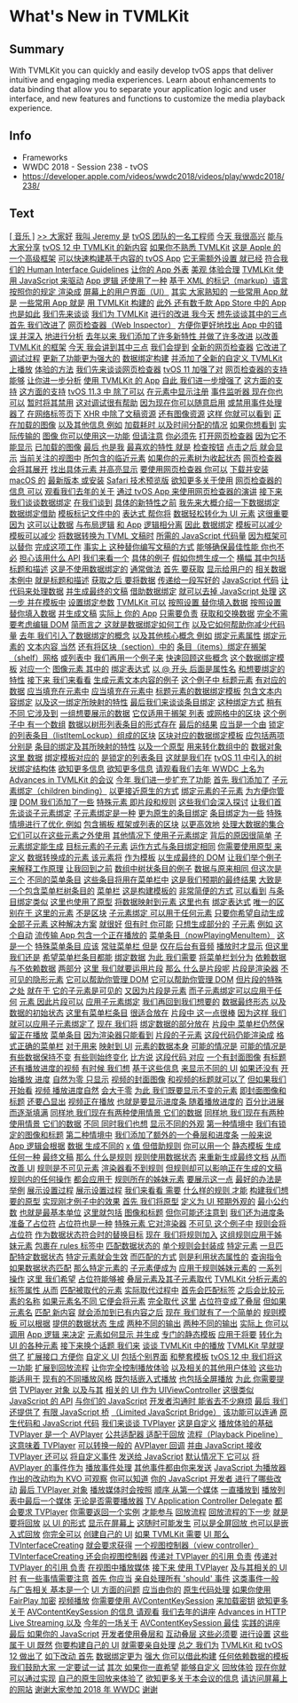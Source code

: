 # What's New in TVMLKit

## Summary
With TVMLKit you can quickly and easily develop tvOS apps that deliver intuitive and engaging media experiences. Learn about enhancements to data binding that allow you to separate your application logic and user interface, and new features and functions to customize the media playback experience.

## Info
* Frameworks
* WWDC 2018 - Session 238 - tvOS
* https://developer.apple.com/videos/wwdc2018/videos/play/wwdc2018/238/

## Text
 [[ 音乐 ]](https://developer.apple.com/videos/wwdc2018/videos/play/wwdc2018/238/?time=7) [&gt;&gt; 大家好](https://developer.apple.com/videos/wwdc2018/videos/play/wwdc2018/238/?time=19) [我叫 Jeremy 是](https://developer.apple.com/videos/wwdc2018/videos/play/wwdc2018/238/?time=20) [tvOS 团队的一名工程师](https://developer.apple.com/videos/wwdc2018/videos/play/wwdc2018/238/?time=21) [今天 我很高兴](https://developer.apple.com/videos/wwdc2018/videos/play/wwdc2018/238/?time=23) [能与大家分享](https://developer.apple.com/videos/wwdc2018/videos/play/wwdc2018/238/?time=25) [tvOS 12 中 TVMLKit 的新内容](https://developer.apple.com/videos/wwdc2018/videos/play/wwdc2018/238/?time=26) [如果你不熟悉 TVMLKit](https://developer.apple.com/videos/wwdc2018/videos/play/wwdc2018/238/?time=29) [这是 Apple 的一个高级框架](https://developer.apple.com/videos/wwdc2018/videos/play/wwdc2018/238/?time=32) [可以快速构建基于内容的 tvOS App](https://developer.apple.com/videos/wwdc2018/videos/play/wwdc2018/238/?time=34) [它无需额外设置 就已经](https://developer.apple.com/videos/wwdc2018/videos/play/wwdc2018/238/?time=38) [符合我们的 Human Interface Guidelines](https://developer.apple.com/videos/wwdc2018/videos/play/wwdc2018/238/?time=39) [让你的 App 外表](https://developer.apple.com/videos/wwdc2018/videos/play/wwdc2018/238/?time=41) [美观 体验合理](https://developer.apple.com/videos/wwdc2018/videos/play/wwdc2018/238/?time=42) [TVMLKit 使用 JavaScript 来驱动](https://developer.apple.com/videos/wwdc2018/videos/play/wwdc2018/238/?time=45) [App 逻辑 还使用了一种](https://developer.apple.com/videos/wwdc2018/videos/play/wwdc2018/238/?time=47) [基于 XML 的标记（markup）语言](https://developer.apple.com/videos/wwdc2018/videos/play/wwdc2018/238/?time=49) [按照你的规定 渲染成](https://developer.apple.com/videos/wwdc2018/videos/play/wwdc2018/238/?time=51) [屏幕上的用户界面（UI）](https://developer.apple.com/videos/wwdc2018/videos/play/wwdc2018/238/?time=53) [其实 大家熟知的](https://developer.apple.com/videos/wwdc2018/videos/play/wwdc2018/238/?time=57) [一些常用 App 就是](https://developer.apple.com/videos/wwdc2018/videos/play/wwdc2018/238/?time=59) [一些常用 App 就是](https://developer.apple.com/videos/wwdc2018/videos/play/wwdc2018/238/?time=59) [用 TVMLKit 构建的](https://developer.apple.com/videos/wwdc2018/videos/play/wwdc2018/238/?time=61) [此外 还有数千款 App Store 中的 App](https://developer.apple.com/videos/wwdc2018/videos/play/wwdc2018/238/?time=64) [也是如此](https://developer.apple.com/videos/wwdc2018/videos/play/wwdc2018/238/?time=66) [我们先来谈谈](https://developer.apple.com/videos/wwdc2018/videos/play/wwdc2018/238/?time=69) [我们为 TVMLKit](https://developer.apple.com/videos/wwdc2018/videos/play/wwdc2018/238/?time=70) [进行的改进 我今天](https://developer.apple.com/videos/wwdc2018/videos/play/wwdc2018/238/?time=72) [想先谈谈其中的三点](https://developer.apple.com/videos/wwdc2018/videos/play/wwdc2018/238/?time=74) [首先 我们改进了](https://developer.apple.com/videos/wwdc2018/videos/play/wwdc2018/238/?time=76) [网页检查器（Web Inspector）](https://developer.apple.com/videos/wwdc2018/videos/play/wwdc2018/238/?time=78) [方便你更好地找出 App 中的错误 并深入](https://developer.apple.com/videos/wwdc2018/videos/play/wwdc2018/238/?time=80) [地进行分析](https://developer.apple.com/videos/wwdc2018/videos/play/wwdc2018/238/?time=83) [去年以来 我们添加了许多新特性 并做了许多改进](https://developer.apple.com/videos/wwdc2018/videos/play/wwdc2018/238/?time=86) [以改善 TVMLKit 的框架](https://developer.apple.com/videos/wwdc2018/videos/play/wwdc2018/238/?time=88) [今天 我会讲到其中三点](https://developer.apple.com/videos/wwdc2018/videos/play/wwdc2018/238/?time=90) [我们会提到](https://developer.apple.com/videos/wwdc2018/videos/play/wwdc2018/238/?time=92) [全新的网页检查器](https://developer.apple.com/videos/wwdc2018/videos/play/wwdc2018/238/?time=94) [它改进了调试过程](https://developer.apple.com/videos/wwdc2018/videos/play/wwdc2018/238/?time=97) [更新了功能更为强大的](https://developer.apple.com/videos/wwdc2018/videos/play/wwdc2018/238/?time=99) [数据绑定构建](https://developer.apple.com/videos/wwdc2018/videos/play/wwdc2018/238/?time=101) [并添加了全新的自定义 TVMLKit 上播放](https://developer.apple.com/videos/wwdc2018/videos/play/wwdc2018/238/?time=103) [体验的方法](https://developer.apple.com/videos/wwdc2018/videos/play/wwdc2018/238/?time=105) [我们先来谈谈网页检查器](https://developer.apple.com/videos/wwdc2018/videos/play/wwdc2018/238/?time=107) [tvOS 11 加强了对](https://developer.apple.com/videos/wwdc2018/videos/play/wwdc2018/238/?time=110) [网页检查器的支持 能够](https://developer.apple.com/videos/wwdc2018/videos/play/wwdc2018/238/?time=113) [让你进一步分析](https://developer.apple.com/videos/wwdc2018/videos/play/wwdc2018/238/?time=114) [使用 TVMLKit 的 App](https://developer.apple.com/videos/wwdc2018/videos/play/wwdc2018/238/?time=116) [自此 我们进一步增强了](https://developer.apple.com/videos/wwdc2018/videos/play/wwdc2018/238/?time=117) [这方面的支持](https://developer.apple.com/videos/wwdc2018/videos/play/wwdc2018/238/?time=119) [这方面的支持](https://developer.apple.com/videos/wwdc2018/videos/play/wwdc2018/238/?time=119) [tvOS 11.3 中 除了可以](https://developer.apple.com/videos/wwdc2018/videos/play/wwdc2018/238/?time=122) [在元素中显示注册](https://developer.apple.com/videos/wwdc2018/videos/play/wwdc2018/238/?time=125) [事件监听器 现在你也可以](https://developer.apple.com/videos/wwdc2018/videos/play/wwdc2018/238/?time=126) [暂时将其禁用](https://developer.apple.com/videos/wwdc2018/videos/play/wwdc2018/238/?time=128) [这对调试很有帮助](https://developer.apple.com/videos/wwdc2018/videos/play/wwdc2018/238/?time=130) [因为现在你可以随意启用](https://developer.apple.com/videos/wwdc2018/videos/play/wwdc2018/238/?time=133) [或禁用事件处理器了](https://developer.apple.com/videos/wwdc2018/videos/play/wwdc2018/238/?time=134) [在网络标签页下](https://developer.apple.com/videos/wwdc2018/videos/play/wwdc2018/238/?time=140) [XHR 中除了文稿资源](https://developer.apple.com/videos/wwdc2018/videos/play/wwdc2018/238/?time=142) [还有图像资源](https://developer.apple.com/videos/wwdc2018/videos/play/wwdc2018/238/?time=143) [这样 你就可以看到](https://developer.apple.com/videos/wwdc2018/videos/play/wwdc2018/238/?time=145) [正在加载的图像](https://developer.apple.com/videos/wwdc2018/videos/play/wwdc2018/238/?time=147) [以及其他信息 例如](https://developer.apple.com/videos/wwdc2018/videos/play/wwdc2018/238/?time=149) [加载耗时 以及时间分配的情况](https://developer.apple.com/videos/wwdc2018/videos/play/wwdc2018/238/?time=150) [如果你想看到](https://developer.apple.com/videos/wwdc2018/videos/play/wwdc2018/238/?time=152) [实际传输的](https://developer.apple.com/videos/wwdc2018/videos/play/wwdc2018/238/?time=155) [图像 你可以使用这一功能](https://developer.apple.com/videos/wwdc2018/videos/play/wwdc2018/238/?time=157) [但请注意](https://developer.apple.com/videos/wwdc2018/videos/play/wwdc2018/238/?time=160) [你必须先](https://developer.apple.com/videos/wwdc2018/videos/play/wwdc2018/238/?time=162) [打开网页检查器](https://developer.apple.com/videos/wwdc2018/videos/play/wwdc2018/238/?time=163) [因为它不能显示](https://developer.apple.com/videos/wwdc2018/videos/play/wwdc2018/238/?time=165) [已加载的图像](https://developer.apple.com/videos/wwdc2018/videos/play/wwdc2018/238/?time=167) [最后 也是我](https://developer.apple.com/videos/wwdc2018/videos/play/wwdc2018/238/?time=169) [最喜欢的特性 就是](https://developer.apple.com/videos/wwdc2018/videos/play/wwdc2018/238/?time=171) [检查按钮](https://developer.apple.com/videos/wwdc2018/videos/play/wwdc2018/238/?time=173) [点击之后 就会显示](https://developer.apple.com/videos/wwdc2018/videos/play/wwdc2018/238/?time=174) [当前关注的视图中](https://developer.apple.com/videos/wwdc2018/videos/play/wwdc2018/238/?time=175) [所包含的临近元素](https://developer.apple.com/videos/wwdc2018/videos/play/wwdc2018/238/?time=176) [如果你的元素树为收起状态](https://developer.apple.com/videos/wwdc2018/videos/play/wwdc2018/238/?time=180) [网页检查器会将其展开](https://developer.apple.com/videos/wwdc2018/videos/play/wwdc2018/238/?time=183) [找出具体元素 并高亮显示](https://developer.apple.com/videos/wwdc2018/videos/play/wwdc2018/238/?time=185) [要使用网页检查器 你可以](https://developer.apple.com/videos/wwdc2018/videos/play/wwdc2018/238/?time=189) [下载并安装 macOS 的](https://developer.apple.com/videos/wwdc2018/videos/play/wwdc2018/238/?time=191) [最新版本 或安装](https://developer.apple.com/videos/wwdc2018/videos/play/wwdc2018/238/?time=193) [Safari 技术预览版](https://developer.apple.com/videos/wwdc2018/videos/play/wwdc2018/238/?time=195) [欲知更多关于使用](https://developer.apple.com/videos/wwdc2018/videos/play/wwdc2018/238/?time=197) [网页检查器的信息 可以](https://developer.apple.com/videos/wwdc2018/videos/play/wwdc2018/238/?time=199) [观看我们去年的关于](https://developer.apple.com/videos/wwdc2018/videos/play/wwdc2018/238/?time=201) [通过 tvOS App 来使用网页检查器的演讲](https://developer.apple.com/videos/wwdc2018/videos/play/wwdc2018/238/?time=203) [接下来 我们谈谈数据绑定](https://developer.apple.com/videos/wwdc2018/videos/play/wwdc2018/238/?time=208) [在我们谈到](https://developer.apple.com/videos/wwdc2018/videos/play/wwdc2018/238/?time=213) [具体的新特性之前](https://developer.apple.com/videos/wwdc2018/videos/play/wwdc2018/238/?time=215) [我先来大概介绍一下数据绑定](https://developer.apple.com/videos/wwdc2018/videos/play/wwdc2018/238/?time=216) [数据绑定借助](https://developer.apple.com/videos/wwdc2018/videos/play/wwdc2018/238/?time=219) [模板标记文件中的](https://developer.apple.com/videos/wwdc2018/videos/play/wwdc2018/238/?time=220) [表达式 帮你将](https://developer.apple.com/videos/wwdc2018/videos/play/wwdc2018/238/?time=222) [数据轻松转化为 UI 元素](https://developer.apple.com/videos/wwdc2018/videos/play/wwdc2018/238/?time=224) [这很重要 因为](https://developer.apple.com/videos/wwdc2018/videos/play/wwdc2018/238/?time=227) [这可以让数据](https://developer.apple.com/videos/wwdc2018/videos/play/wwdc2018/238/?time=228) [与布局逻辑](https://developer.apple.com/videos/wwdc2018/videos/play/wwdc2018/238/?time=230) [和 App](https://developer.apple.com/videos/wwdc2018/videos/play/wwdc2018/238/?time=232) [逻辑相分离](https://developer.apple.com/videos/wwdc2018/videos/play/wwdc2018/238/?time=233) [因此 数据绑定](https://developer.apple.com/videos/wwdc2018/videos/play/wwdc2018/238/?time=237) [模板可以减少](https://developer.apple.com/videos/wwdc2018/videos/play/wwdc2018/238/?time=238) [模板可以减少](https://developer.apple.com/videos/wwdc2018/videos/play/wwdc2018/238/?time=238) [将数据转换为 TVML 文稿时](https://developer.apple.com/videos/wwdc2018/videos/play/wwdc2018/238/?time=240) [所需的 JavaScript 代码量](https://developer.apple.com/videos/wwdc2018/videos/play/wwdc2018/238/?time=242) [因为框架可以替你](https://developer.apple.com/videos/wwdc2018/videos/play/wwdc2018/238/?time=244) [完成这项工作](https://developer.apple.com/videos/wwdc2018/videos/play/wwdc2018/238/?time=246) [事实上 这种替你编写文稿的方式](https://developer.apple.com/videos/wwdc2018/videos/play/wwdc2018/238/?time=247) [能够确保最佳性能 你也不必](https://developer.apple.com/videos/wwdc2018/videos/play/wwdc2018/238/?time=250) [担心该用什么 API](https://developer.apple.com/videos/wwdc2018/videos/play/wwdc2018/238/?time=253) [我们来看一个](https://developer.apple.com/videos/wwdc2018/videos/play/wwdc2018/238/?time=256) [具体的例子](https://developer.apple.com/videos/wwdc2018/videos/play/wwdc2018/238/?time=257) [假如你想生成一个](https://developer.apple.com/videos/wwdc2018/videos/play/wwdc2018/238/?time=259) [横幅 其中包括标题和描述](https://developer.apple.com/videos/wwdc2018/videos/play/wwdc2018/238/?time=261) [这是不使用数据绑定的](https://developer.apple.com/videos/wwdc2018/videos/play/wwdc2018/238/?time=264) [通常做法](https://developer.apple.com/videos/wwdc2018/videos/play/wwdc2018/238/?time=266) [首先 要获取](https://developer.apple.com/videos/wwdc2018/videos/play/wwdc2018/238/?time=270) [显示给用户的](https://developer.apple.com/videos/wwdc2018/videos/play/wwdc2018/238/?time=272) [相关数据 本例中](https://developer.apple.com/videos/wwdc2018/videos/play/wwdc2018/238/?time=273) [就是标题和描述](https://developer.apple.com/videos/wwdc2018/videos/play/wwdc2018/238/?time=275) [获取之后 要将数据](https://developer.apple.com/videos/wwdc2018/videos/play/wwdc2018/238/?time=278) [传递给一段写好的](https://developer.apple.com/videos/wwdc2018/videos/play/wwdc2018/238/?time=280) [JavaScript 代码](https://developer.apple.com/videos/wwdc2018/videos/play/wwdc2018/238/?time=282) [让代码来处理数据](https://developer.apple.com/videos/wwdc2018/videos/play/wwdc2018/238/?time=283) [并生成最终的文稿](https://developer.apple.com/videos/wwdc2018/videos/play/wwdc2018/238/?time=285) [借助数据绑定](https://developer.apple.com/videos/wwdc2018/videos/play/wwdc2018/238/?time=289) [就可以去掉 JavaScript 处理](https://developer.apple.com/videos/wwdc2018/videos/play/wwdc2018/238/?time=292) [这一步 并在模板中](https://developer.apple.com/videos/wwdc2018/videos/play/wwdc2018/238/?time=293) [设置绑定参数](https://developer.apple.com/videos/wwdc2018/videos/play/wwdc2018/238/?time=295) [TVMLKit 可以](https://developer.apple.com/videos/wwdc2018/videos/play/wwdc2018/238/?time=297) [按照设置 替你填入数据](https://developer.apple.com/videos/wwdc2018/videos/play/wwdc2018/238/?time=298) [按照设置 替你填入数据](https://developer.apple.com/videos/wwdc2018/videos/play/wwdc2018/238/?time=298) [并生成文稿](https://developer.apple.com/videos/wwdc2018/videos/play/wwdc2018/238/?time=300) [实际上 你的 App](https://developer.apple.com/videos/wwdc2018/videos/play/wwdc2018/238/?time=302) [只需要负责](https://developer.apple.com/videos/wwdc2018/videos/play/wwdc2018/238/?time=304) [获取和交换数据](https://developer.apple.com/videos/wwdc2018/videos/play/wwdc2018/238/?time=305) [完全不需要考虑编辑 DOM](https://developer.apple.com/videos/wwdc2018/videos/play/wwdc2018/238/?time=308) [简而言之 这就是数据绑定如何工作](https://developer.apple.com/videos/wwdc2018/videos/play/wwdc2018/238/?time=311) [以及它如何帮助你减少代码量](https://developer.apple.com/videos/wwdc2018/videos/play/wwdc2018/238/?time=313) [去年 我们引入了数据绑定的概念](https://developer.apple.com/videos/wwdc2018/videos/play/wwdc2018/238/?time=317) [以及其他核心概念 例如](https://developer.apple.com/videos/wwdc2018/videos/play/wwdc2018/238/?time=320) [绑定元素属性](https://developer.apple.com/videos/wwdc2018/videos/play/wwdc2018/238/?time=322) [绑定元素的](https://developer.apple.com/videos/wwdc2018/videos/play/wwdc2018/238/?time=323) [文本内容 当然](https://developer.apple.com/videos/wwdc2018/videos/play/wwdc2018/238/?time=325) [还有将区块（section）中的](https://developer.apple.com/videos/wwdc2018/videos/play/wwdc2018/238/?time=328) [条目（items）绑定在搁架（shelf）网格](https://developer.apple.com/videos/wwdc2018/videos/play/wwdc2018/238/?time=329) [或列表中](https://developer.apple.com/videos/wwdc2018/videos/play/wwdc2018/238/?time=331) [我们再用一个例子来](https://developer.apple.com/videos/wwdc2018/videos/play/wwdc2018/238/?time=333) [快速回顾这些概念](https://developer.apple.com/videos/wwdc2018/videos/play/wwdc2018/238/?time=335) [这个数据绑定模板](https://developer.apple.com/videos/wwdc2018/videos/play/wwdc2018/238/?time=339) [对应一个](https://developer.apple.com/videos/wwdc2018/videos/play/wwdc2018/238/?time=340) [图像元素 其中的](https://developer.apple.com/videos/wwdc2018/videos/play/wwdc2018/238/?time=342) [绑定表达式](https://developer.apple.com/videos/wwdc2018/videos/play/wwdc2018/238/?time=343) [以 @ 开头 后面是属性名](https://developer.apple.com/videos/wwdc2018/videos/play/wwdc2018/238/?time=345) [和想要绑定的特性](https://developer.apple.com/videos/wwdc2018/videos/play/wwdc2018/238/?time=347) [接下来 我们来看看](https://developer.apple.com/videos/wwdc2018/videos/play/wwdc2018/238/?time=350) [生成元素文本内容的例子](https://developer.apple.com/videos/wwdc2018/videos/play/wwdc2018/238/?time=352) [这个例子中 标题元素](https://developer.apple.com/videos/wwdc2018/videos/play/wwdc2018/238/?time=355) [有对应的数据](https://developer.apple.com/videos/wwdc2018/videos/play/wwdc2018/238/?time=357) [应当填充在元素中](https://developer.apple.com/videos/wwdc2018/videos/play/wwdc2018/238/?time=358) [应当填充在元素中](https://developer.apple.com/videos/wwdc2018/videos/play/wwdc2018/238/?time=358) [标题元素的数据绑定模板](https://developer.apple.com/videos/wwdc2018/videos/play/wwdc2018/238/?time=363) [包含文本内容绑定](https://developer.apple.com/videos/wwdc2018/videos/play/wwdc2018/238/?time=365) [以及这一绑定所映射的特性](https://developer.apple.com/videos/wwdc2018/videos/play/wwdc2018/238/?time=367) [最后我们来谈谈条目绑定](https://developer.apple.com/videos/wwdc2018/videos/play/wwdc2018/238/?time=373) [这种绑定方式](https://developer.apple.com/videos/wwdc2018/videos/play/wwdc2018/238/?time=375) [稍有不同 它涉及到](https://developer.apple.com/videos/wwdc2018/videos/play/wwdc2018/238/?time=377) [一组想要展示的数据](https://developer.apple.com/videos/wwdc2018/videos/play/wwdc2018/238/?time=379) [它仅适用于搁架 列表](https://developer.apple.com/videos/wwdc2018/videos/play/wwdc2018/238/?time=381) [或网格中的区块](https://developer.apple.com/videos/wwdc2018/videos/play/wwdc2018/238/?time=383) [这个例子中 有一个数组](https://developer.apple.com/videos/wwdc2018/videos/play/wwdc2018/238/?time=386) [数据以树形列表条目的形式存在](https://developer.apple.com/videos/wwdc2018/videos/play/wwdc2018/238/?time=387) [最后的结果](https://developer.apple.com/videos/wwdc2018/videos/play/wwdc2018/238/?time=391) [应当是一个由](https://developer.apple.com/videos/wwdc2018/videos/play/wwdc2018/238/?time=392) [锁定的列表条目（listItemLockup）组成的区块](https://developer.apple.com/videos/wwdc2018/videos/play/wwdc2018/238/?time=394) [区块对应的数据绑定模板](https://developer.apple.com/videos/wwdc2018/videos/play/wwdc2018/238/?time=397) [应包括两项 分别是](https://developer.apple.com/videos/wwdc2018/videos/play/wwdc2018/238/?time=399) [条目的绑定及其所映射的特性](https://developer.apple.com/videos/wwdc2018/videos/play/wwdc2018/238/?time=401) [以及一个原型](https://developer.apple.com/videos/wwdc2018/videos/play/wwdc2018/238/?time=403) [用来转化数组中的](https://developer.apple.com/videos/wwdc2018/videos/play/wwdc2018/238/?time=406) [数据对象](https://developer.apple.com/videos/wwdc2018/videos/play/wwdc2018/238/?time=408) [这里 数据](https://developer.apple.com/videos/wwdc2018/videos/play/wwdc2018/238/?time=409) [绑定模板对应的](https://developer.apple.com/videos/wwdc2018/videos/play/wwdc2018/238/?time=411) [是锁定的列表条目](https://developer.apple.com/videos/wwdc2018/videos/play/wwdc2018/238/?time=412) [这就是我们在](https://developer.apple.com/videos/wwdc2018/videos/play/wwdc2018/238/?time=415) [tvOS 11 中引入的树状绑定结构体](https://developer.apple.com/videos/wwdc2018/videos/play/wwdc2018/238/?time=417) [欲知更多信息](https://developer.apple.com/videos/wwdc2018/videos/play/wwdc2018/238/?time=419) [欲知更多信息](https://developer.apple.com/videos/wwdc2018/videos/play/wwdc2018/238/?time=419) [请观看我们去年 WWDC 上名为](https://developer.apple.com/videos/wwdc2018/videos/play/wwdc2018/238/?time=421) [Advances in TVMLKit 的会议](https://developer.apple.com/videos/wwdc2018/videos/play/wwdc2018/238/?time=422) [今年 我们进一步扩充了功能](https://developer.apple.com/videos/wwdc2018/videos/play/wwdc2018/238/?time=428) [首先 我们添加了](https://developer.apple.com/videos/wwdc2018/videos/play/wwdc2018/238/?time=431) [子元素绑定（children binding）](https://developer.apple.com/videos/wwdc2018/videos/play/wwdc2018/238/?time=433) [以更接近原生的方式](https://developer.apple.com/videos/wwdc2018/videos/play/wwdc2018/238/?time=434) [绑定元素的子元素](https://developer.apple.com/videos/wwdc2018/videos/play/wwdc2018/238/?time=437) [为方便你管理](https://developer.apple.com/videos/wwdc2018/videos/play/wwdc2018/238/?time=439) [DOM 我们添加了一些](https://developer.apple.com/videos/wwdc2018/videos/play/wwdc2018/238/?time=440) [特殊元素 即片段和规则](https://developer.apple.com/videos/wwdc2018/videos/play/wwdc2018/238/?time=442) [这些我们会深入探讨](https://developer.apple.com/videos/wwdc2018/videos/play/wwdc2018/238/?time=445) [让我们首先谈谈子元素绑定](https://developer.apple.com/videos/wwdc2018/videos/play/wwdc2018/238/?time=447) [子元素绑定是一种](https://developer.apple.com/videos/wwdc2018/videos/play/wwdc2018/238/?time=452) [更为原生的条目绑定](https://developer.apple.com/videos/wwdc2018/videos/play/wwdc2018/238/?time=453) [条目绑定为一些](https://developer.apple.com/videos/wwdc2018/videos/play/wwdc2018/238/?time=455) [特殊情境进行了优化 例如](https://developer.apple.com/videos/wwdc2018/videos/play/wwdc2018/238/?time=457) [包含搁板 框架或列表的区块](https://developer.apple.com/videos/wwdc2018/videos/play/wwdc2018/238/?time=459) [以更高效地](https://developer.apple.com/videos/wwdc2018/videos/play/wwdc2018/238/?time=462) [处理大数据的集合](https://developer.apple.com/videos/wwdc2018/videos/play/wwdc2018/238/?time=464) [它们可以在这些元素之外使用](https://developer.apple.com/videos/wwdc2018/videos/play/wwdc2018/238/?time=466) [其他情况下 使用子元素绑定](https://developer.apple.com/videos/wwdc2018/videos/play/wwdc2018/238/?time=469) [背后的原因很简单](https://developer.apple.com/videos/wwdc2018/videos/play/wwdc2018/238/?time=474) [子元素绑定能生成](https://developer.apple.com/videos/wwdc2018/videos/play/wwdc2018/238/?time=476) [目标元素的子元素](https://developer.apple.com/videos/wwdc2018/videos/play/wwdc2018/238/?time=477) [运作方式与条目绑定相同](https://developer.apple.com/videos/wwdc2018/videos/play/wwdc2018/238/?time=482) [你需要使用原型 来定义](https://developer.apple.com/videos/wwdc2018/videos/play/wwdc2018/238/?time=485) [数据转换成的元素 该元素将](https://developer.apple.com/videos/wwdc2018/videos/play/wwdc2018/238/?time=489) [作为模板](https://developer.apple.com/videos/wwdc2018/videos/play/wwdc2018/238/?time=493) [以生成最终的 DOM](https://developer.apple.com/videos/wwdc2018/videos/play/wwdc2018/238/?time=495) [让我们举个例子 来解释工作原理](https://developer.apple.com/videos/wwdc2018/videos/play/wwdc2018/238/?time=500) [让我回到之前](https://developer.apple.com/videos/wwdc2018/videos/play/wwdc2018/238/?time=503) [数组中树状条目的例子](https://developer.apple.com/videos/wwdc2018/videos/play/wwdc2018/238/?time=504) [数据与原来相同 但这次是三个](https://developer.apple.com/videos/wwdc2018/videos/play/wwdc2018/238/?time=507) [不同的菜单条目](https://developer.apple.com/videos/wwdc2018/videos/play/wwdc2018/238/?time=512) [这些条目将用在菜单栏中](https://developer.apple.com/videos/wwdc2018/videos/play/wwdc2018/238/?time=514) [这是我们预期的最终结果](https://developer.apple.com/videos/wwdc2018/videos/play/wwdc2018/238/?time=517) [大致是一个包含菜单栏树条目的](https://developer.apple.com/videos/wwdc2018/videos/play/wwdc2018/238/?time=520) [菜单栏](https://developer.apple.com/videos/wwdc2018/videos/play/wwdc2018/238/?time=522) [这是构建模板的](https://developer.apple.com/videos/wwdc2018/videos/play/wwdc2018/238/?time=526) [非常简便的方式](https://developer.apple.com/videos/wwdc2018/videos/play/wwdc2018/238/?time=527) [可以看到](https://developer.apple.com/videos/wwdc2018/videos/play/wwdc2018/238/?time=530) [与条目绑定类似](https://developer.apple.com/videos/wwdc2018/videos/play/wwdc2018/238/?time=532) [这里也使用了原型](https://developer.apple.com/videos/wwdc2018/videos/play/wwdc2018/238/?time=534) [将数据映射到元素 这里也有](https://developer.apple.com/videos/wwdc2018/videos/play/wwdc2018/238/?time=536) [绑定表达式](https://developer.apple.com/videos/wwdc2018/videos/play/wwdc2018/238/?time=538) [唯一的区别在于 这里的元素](https://developer.apple.com/videos/wwdc2018/videos/play/wwdc2018/238/?time=540) [不是区块](https://developer.apple.com/videos/wwdc2018/videos/play/wwdc2018/238/?time=543) [子元素绑定 可以用于任何元素](https://developer.apple.com/videos/wwdc2018/videos/play/wwdc2018/238/?time=545) [只要你希望自动生成](https://developer.apple.com/videos/wwdc2018/videos/play/wwdc2018/238/?time=550) [全部子元素 这种解决方案](https://developer.apple.com/videos/wwdc2018/videos/play/wwdc2018/238/?time=551) [就很好](https://developer.apple.com/videos/wwdc2018/videos/play/wwdc2018/238/?time=553) [但有时 你可能](https://developer.apple.com/videos/wwdc2018/videos/play/wwdc2018/238/?time=555) [只想生成部分的](https://developer.apple.com/videos/wwdc2018/videos/play/wwdc2018/238/?time=556) [子元素](https://developer.apple.com/videos/wwdc2018/videos/play/wwdc2018/238/?time=558) [例如 这个自动](https://developer.apple.com/videos/wwdc2018/videos/play/wwdc2018/238/?time=559) [流传输 App 包含一个正在播放的](https://developer.apple.com/videos/wwdc2018/videos/play/wwdc2018/238/?time=560) [菜单条目（nowPlayingMenuItem）](https://developer.apple.com/videos/wwdc2018/videos/play/wwdc2018/238/?time=562) [这是一个](https://developer.apple.com/videos/wwdc2018/videos/play/wwdc2018/238/?time=564) [特殊菜单条目 应该](https://developer.apple.com/videos/wwdc2018/videos/play/wwdc2018/238/?time=565) [常驻菜单栏 但是](https://developer.apple.com/videos/wwdc2018/videos/play/wwdc2018/238/?time=567) [仅在后台有音频](https://developer.apple.com/videos/wwdc2018/videos/play/wwdc2018/238/?time=569) [播放时才显示](https://developer.apple.com/videos/wwdc2018/videos/play/wwdc2018/238/?time=572) [但这里 我们还是](https://developer.apple.com/videos/wwdc2018/videos/play/wwdc2018/238/?time=576) [希望菜单栏条目都能](https://developer.apple.com/videos/wwdc2018/videos/play/wwdc2018/238/?time=578) [绑定数据](https://developer.apple.com/videos/wwdc2018/videos/play/wwdc2018/238/?time=579) [为此 我们需要](https://developer.apple.com/videos/wwdc2018/videos/play/wwdc2018/238/?time=580) [将菜单栏划分为](https://developer.apple.com/videos/wwdc2018/videos/play/wwdc2018/238/?time=582) [依赖数据与不依赖数据](https://developer.apple.com/videos/wwdc2018/videos/play/wwdc2018/238/?time=584) [两部分](https://developer.apple.com/videos/wwdc2018/videos/play/wwdc2018/238/?time=586) [这里 我们就要运用片段](https://developer.apple.com/videos/wwdc2018/videos/play/wwdc2018/238/?time=587) [那么 什么是片段呢](https://developer.apple.com/videos/wwdc2018/videos/play/wwdc2018/238/?time=591) [片段是渲染器](https://developer.apple.com/videos/wwdc2018/videos/play/wwdc2018/238/?time=594) [不可见的隐形元素](https://developer.apple.com/videos/wwdc2018/videos/play/wwdc2018/238/?time=596) [它可以帮助你管理 DOM](https://developer.apple.com/videos/wwdc2018/videos/play/wwdc2018/238/?time=598) [它可以帮助你管理 DOM](https://developer.apple.com/videos/wwdc2018/videos/play/wwdc2018/238/?time=598) [但片段的特殊之处](https://developer.apple.com/videos/wwdc2018/videos/play/wwdc2018/238/?time=601) [就在于 它的子元素是可见的](https://developer.apple.com/videos/wwdc2018/videos/play/wwdc2018/238/?time=602) [又因为片段是元素](https://developer.apple.com/videos/wwdc2018/videos/play/wwdc2018/238/?time=608) [而子元素绑定可以应用于任何](https://developer.apple.com/videos/wwdc2018/videos/play/wwdc2018/238/?time=610) [元素 因此片段可以](https://developer.apple.com/videos/wwdc2018/videos/play/wwdc2018/238/?time=612) [应用子元素绑定](https://developer.apple.com/videos/wwdc2018/videos/play/wwdc2018/238/?time=614) [我们再回到我们想要的](https://developer.apple.com/videos/wwdc2018/videos/play/wwdc2018/238/?time=618) [数据最终形态 以及](https://developer.apple.com/videos/wwdc2018/videos/play/wwdc2018/238/?time=619) [数据的初始状态](https://developer.apple.com/videos/wwdc2018/videos/play/wwdc2018/238/?time=621) [这里有菜单栏条目](https://developer.apple.com/videos/wwdc2018/videos/play/wwdc2018/238/?time=623) [很适合放在](https://developer.apple.com/videos/wwdc2018/videos/play/wwdc2018/238/?time=625) [片段中 这一点很棒](https://developer.apple.com/videos/wwdc2018/videos/play/wwdc2018/238/?time=627) [因为这样 我们就可以应用子元素绑定了](https://developer.apple.com/videos/wwdc2018/videos/play/wwdc2018/238/?time=629) [现在 我们将](https://developer.apple.com/videos/wwdc2018/videos/play/wwdc2018/238/?time=634) [绑定数据的部分放在](https://developer.apple.com/videos/wwdc2018/videos/play/wwdc2018/238/?time=636) [片段中 菜单栏仍然保留正在播放](https://developer.apple.com/videos/wwdc2018/videos/play/wwdc2018/238/?time=638) [菜单条目](https://developer.apple.com/videos/wwdc2018/videos/play/wwdc2018/238/?time=641) [因为渲染器只能看到](https://developer.apple.com/videos/wwdc2018/videos/play/wwdc2018/238/?time=642) [片段的子元素](https://developer.apple.com/videos/wwdc2018/videos/play/wwdc2018/238/?time=644) [这段代码仍能渲染成](https://developer.apple.com/videos/wwdc2018/videos/play/wwdc2018/238/?time=645) [格式正确的菜单栏](https://developer.apple.com/videos/wwdc2018/videos/play/wwdc2018/238/?time=648) [对于用来](https://developer.apple.com/videos/wwdc2018/videos/play/wwdc2018/238/?time=652) [映射到 UI](https://developer.apple.com/videos/wwdc2018/videos/play/wwdc2018/238/?time=653) [元素的数据本身](https://developer.apple.com/videos/wwdc2018/videos/play/wwdc2018/238/?time=656) [可能的情况是](https://developer.apple.com/videos/wwdc2018/videos/play/wwdc2018/238/?time=658) [可能的情况是](https://developer.apple.com/videos/wwdc2018/videos/play/wwdc2018/238/?time=658) [有些数据保持不变](https://developer.apple.com/videos/wwdc2018/videos/play/wwdc2018/238/?time=660) [有些则始终变化](https://developer.apple.com/videos/wwdc2018/videos/play/wwdc2018/238/?time=662) [比方说](https://developer.apple.com/videos/wwdc2018/videos/play/wwdc2018/238/?time=665) [这段代码 对应](https://developer.apple.com/videos/wwdc2018/videos/play/wwdc2018/238/?time=667) [一个有封面图像](https://developer.apple.com/videos/wwdc2018/videos/play/wwdc2018/238/?time=670) [有标题 还有播放进度的视频](https://developer.apple.com/videos/wwdc2018/videos/play/wwdc2018/238/?time=672) [有时候 我们想](https://developer.apple.com/videos/wwdc2018/videos/play/wwdc2018/238/?time=677) [基于这些信息](https://developer.apple.com/videos/wwdc2018/videos/play/wwdc2018/238/?time=679) [来显示不同的 UI](https://developer.apple.com/videos/wwdc2018/videos/play/wwdc2018/238/?time=681) [如果还没有](https://developer.apple.com/videos/wwdc2018/videos/play/wwdc2018/238/?time=683) [开始播放 进度](https://developer.apple.com/videos/wwdc2018/videos/play/wwdc2018/238/?time=685) [自然为零 只显示](https://developer.apple.com/videos/wwdc2018/videos/play/wwdc2018/238/?time=687) [视频的封面图像](https://developer.apple.com/videos/wwdc2018/videos/play/wwdc2018/238/?time=689) [和视频的标题就可以了](https://developer.apple.com/videos/wwdc2018/videos/play/wwdc2018/238/?time=691) [但如果我们开始看](https://developer.apple.com/videos/wwdc2018/videos/play/wwdc2018/238/?time=696) [视频 播放进度自然](https://developer.apple.com/videos/wwdc2018/videos/play/wwdc2018/238/?time=697) [会大于零](https://developer.apple.com/videos/wwdc2018/videos/play/wwdc2018/238/?time=699) [为此 我们既要显示不变的元素](https://developer.apple.com/videos/wwdc2018/videos/play/wwdc2018/238/?time=701) [即封面图像和标题](https://developer.apple.com/videos/wwdc2018/videos/play/wwdc2018/238/?time=704) [还要凸显出](https://developer.apple.com/videos/wwdc2018/videos/play/wwdc2018/238/?time=707) [视频正在播放](https://developer.apple.com/videos/wwdc2018/videos/play/wwdc2018/238/?time=708) [也就是要显示进度条 随着播放进度的](https://developer.apple.com/videos/wwdc2018/videos/play/wwdc2018/238/?time=711) [百分比进展 而逐渐填满](https://developer.apple.com/videos/wwdc2018/videos/play/wwdc2018/238/?time=713) [同样地 我们现在有两种使用情景 它们的数据](https://developer.apple.com/videos/wwdc2018/videos/play/wwdc2018/238/?time=717) [同样地 我们现在有两种使用情景 它们的数据](https://developer.apple.com/videos/wwdc2018/videos/play/wwdc2018/238/?time=717) [不同 同时我们也想](https://developer.apple.com/videos/wwdc2018/videos/play/wwdc2018/238/?time=720) [显示不同的外观](https://developer.apple.com/videos/wwdc2018/videos/play/wwdc2018/238/?time=722) [第一种情境中](https://developer.apple.com/videos/wwdc2018/videos/play/wwdc2018/238/?time=725) [我们有锁定的图像和标题](https://developer.apple.com/videos/wwdc2018/videos/play/wwdc2018/238/?time=726) [第二种情境中](https://developer.apple.com/videos/wwdc2018/videos/play/wwdc2018/238/?time=729) [我们添加了额外的一个叠层和进度条](https://developer.apple.com/videos/wwdc2018/videos/play/wwdc2018/238/?time=731) [一般来说](https://developer.apple.com/videos/wwdc2018/videos/play/wwdc2018/238/?time=737) [App 逻辑会根据](https://developer.apple.com/videos/wwdc2018/videos/play/wwdc2018/238/?time=737) [数据 生成不同的](https://developer.apple.com/videos/wwdc2018/videos/play/wwdc2018/238/?time=739) [x 值 但借助规则](https://developer.apple.com/videos/wwdc2018/videos/play/wwdc2018/238/?time=741) [你可以用一个](https://developer.apple.com/videos/wwdc2018/videos/play/wwdc2018/238/?time=744) [静态模板 生成](https://developer.apple.com/videos/wwdc2018/videos/play/wwdc2018/238/?time=745) [任何一种](https://developer.apple.com/videos/wwdc2018/videos/play/wwdc2018/238/?time=747) [最终文稿](https://developer.apple.com/videos/wwdc2018/videos/play/wwdc2018/238/?time=748) [那么 什么是规则](https://developer.apple.com/videos/wwdc2018/videos/play/wwdc2018/238/?time=751) [规则使用数据状态](https://developer.apple.com/videos/wwdc2018/videos/play/wwdc2018/238/?time=752) [来重新生成最终文档](https://developer.apple.com/videos/wwdc2018/videos/play/wwdc2018/238/?time=755) [从而改善 UI](https://developer.apple.com/videos/wwdc2018/videos/play/wwdc2018/238/?time=758) [规则是不可见元素](https://developer.apple.com/videos/wwdc2018/videos/play/wwdc2018/238/?time=761) [渲染器看不到规则](https://developer.apple.com/videos/wwdc2018/videos/play/wwdc2018/238/?time=763) [但规则却可以影响正在生成的文稿](https://developer.apple.com/videos/wwdc2018/videos/play/wwdc2018/238/?time=765) [规则内的任何操作](https://developer.apple.com/videos/wwdc2018/videos/play/wwdc2018/238/?time=769) [都会应用于](https://developer.apple.com/videos/wwdc2018/videos/play/wwdc2018/238/?time=770) [规则所在的姊妹元素](https://developer.apple.com/videos/wwdc2018/videos/play/wwdc2018/238/?time=773) [要展示这一点](https://developer.apple.com/videos/wwdc2018/videos/play/wwdc2018/238/?time=776) [最好的办法是举例](https://developer.apple.com/videos/wwdc2018/videos/play/wwdc2018/238/?time=777) [展示设置过程](https://developer.apple.com/videos/wwdc2018/videos/play/wwdc2018/238/?time=779) [展示设置过程](https://developer.apple.com/videos/wwdc2018/videos/play/wwdc2018/238/?time=779) [我们来看看 需要](https://developer.apple.com/videos/wwdc2018/videos/play/wwdc2018/238/?time=782) [什么样的规则 才能](https://developer.apple.com/videos/wwdc2018/videos/play/wwdc2018/238/?time=784) [构建我们想要的原型](https://developer.apple.com/videos/wwdc2018/videos/play/wwdc2018/238/?time=786) [实现刚才例子中的效果](https://developer.apple.com/videos/wwdc2018/videos/play/wwdc2018/238/?time=788) [首先 我们将原型](https://developer.apple.com/videos/wwdc2018/videos/play/wwdc2018/238/?time=790) [定义为 UI 预期外观的](https://developer.apple.com/videos/wwdc2018/videos/play/wwdc2018/238/?time=791) [最小公约数](https://developer.apple.com/videos/wwdc2018/videos/play/wwdc2018/238/?time=793) [也就是最基本单位](https://developer.apple.com/videos/wwdc2018/videos/play/wwdc2018/238/?time=795) [这里就包括](https://developer.apple.com/videos/wwdc2018/videos/play/wwdc2018/238/?time=797) [图像和标题](https://developer.apple.com/videos/wwdc2018/videos/play/wwdc2018/238/?time=798) [但你可能还注意到](https://developer.apple.com/videos/wwdc2018/videos/play/wwdc2018/238/?time=801) [我们还为进度条](https://developer.apple.com/videos/wwdc2018/videos/play/wwdc2018/238/?time=803) [准备了占位符](https://developer.apple.com/videos/wwdc2018/videos/play/wwdc2018/238/?time=805) [占位符也是一种](https://developer.apple.com/videos/wwdc2018/videos/play/wwdc2018/238/?time=806) [特殊元素 它对渲染器](https://developer.apple.com/videos/wwdc2018/videos/play/wwdc2018/238/?time=808) [不可见 这个例子中](https://developer.apple.com/videos/wwdc2018/videos/play/wwdc2018/238/?time=809) [规则会将占位符](https://developer.apple.com/videos/wwdc2018/videos/play/wwdc2018/238/?time=811) [作为数据状态符合时的替换目标](https://developer.apple.com/videos/wwdc2018/videos/play/wwdc2018/238/?time=812) [现在 我们将规则加入](https://developer.apple.com/videos/wwdc2018/videos/play/wwdc2018/238/?time=816) [这组规则应用于姊妹元素](https://developer.apple.com/videos/wwdc2018/videos/play/wwdc2018/238/?time=820) [包裹在 rules 标签中](https://developer.apple.com/videos/wwdc2018/videos/play/wwdc2018/238/?time=822) [匹配数据状态的](https://developer.apple.com/videos/wwdc2018/videos/play/wwdc2018/238/?time=827) [单个规则会封装成](https://developer.apple.com/videos/wwdc2018/videos/play/wwdc2018/238/?time=828) [特定元素](https://developer.apple.com/videos/wwdc2018/videos/play/wwdc2018/238/?time=831) [一旦匹配特定数据状态](https://developer.apple.com/videos/wwdc2018/videos/play/wwdc2018/238/?time=834) [特定元素就会生效](https://developer.apple.com/videos/wwdc2018/videos/play/wwdc2018/238/?time=836) [而匹配的方式](https://developer.apple.com/videos/wwdc2018/videos/play/wwdc2018/238/?time=840) [则是利用状态属性的](https://developer.apple.com/videos/wwdc2018/videos/play/wwdc2018/238/?time=841) [查询指令](https://developer.apple.com/videos/wwdc2018/videos/play/wwdc2018/238/?time=843) [如果数据状态匹配](https://developer.apple.com/videos/wwdc2018/videos/play/wwdc2018/238/?time=847) [那么特定元素的](https://developer.apple.com/videos/wwdc2018/videos/play/wwdc2018/238/?time=849) [子元素便成为](https://developer.apple.com/videos/wwdc2018/videos/play/wwdc2018/238/?time=850) [应用于规则姊妹元素的](https://developer.apple.com/videos/wwdc2018/videos/play/wwdc2018/238/?time=852) [一系列操作](https://developer.apple.com/videos/wwdc2018/videos/play/wwdc2018/238/?time=854) [这里 我们希望](https://developer.apple.com/videos/wwdc2018/videos/play/wwdc2018/238/?time=856) [占位符能够被](https://developer.apple.com/videos/wwdc2018/videos/play/wwdc2018/238/?time=858) [叠层元素及其子元素取代](https://developer.apple.com/videos/wwdc2018/videos/play/wwdc2018/238/?time=859) [TVMLKit 分析元素的](https://developer.apple.com/videos/wwdc2018/videos/play/wwdc2018/238/?time=865) [标签属性 从而](https://developer.apple.com/videos/wwdc2018/videos/play/wwdc2018/238/?time=867) [匹配被取代的元素](https://developer.apple.com/videos/wwdc2018/videos/play/wwdc2018/238/?time=869) [实际取代过程中](https://developer.apple.com/videos/wwdc2018/videos/play/wwdc2018/238/?time=871) [首先会匹配标签](https://developer.apple.com/videos/wwdc2018/videos/play/wwdc2018/238/?time=873) [之后会比较元素的名称](https://developer.apple.com/videos/wwdc2018/videos/play/wwdc2018/238/?time=875) [如果元素名不同 它便会将元素](https://developer.apple.com/videos/wwdc2018/videos/play/wwdc2018/238/?time=878) [完全取代 这里](https://developer.apple.com/videos/wwdc2018/videos/play/wwdc2018/238/?time=880) [占位符变成了叠层](https://developer.apple.com/videos/wwdc2018/videos/play/wwdc2018/238/?time=883) [但如果元素名](https://developer.apple.com/videos/wwdc2018/videos/play/wwdc2018/238/?time=885) [匹配 新内容](https://developer.apple.com/videos/wwdc2018/videos/play/wwdc2018/238/?time=887) [就会添加到已有内容之后](https://developer.apple.com/videos/wwdc2018/videos/play/wwdc2018/238/?time=889) [现在 我们就有了一个简单的](https://developer.apple.com/videos/wwdc2018/videos/play/wwdc2018/238/?time=893) [规则模板 可以根据](https://developer.apple.com/videos/wwdc2018/videos/play/wwdc2018/238/?time=895) [提供的数据状态 生成](https://developer.apple.com/videos/wwdc2018/videos/play/wwdc2018/238/?time=896) [两种不同的输出](https://developer.apple.com/videos/wwdc2018/videos/play/wwdc2018/238/?time=898) [两种不同的输出](https://developer.apple.com/videos/wwdc2018/videos/play/wwdc2018/238/?time=898) [实际上 你可以调用](https://developer.apple.com/videos/wwdc2018/videos/play/wwdc2018/238/?time=902) [App 逻辑 来决定](https://developer.apple.com/videos/wwdc2018/videos/play/wwdc2018/238/?time=904) [元素如何显示 并生成](https://developer.apple.com/videos/wwdc2018/videos/play/wwdc2018/238/?time=905) [专门的静态模板](https://developer.apple.com/videos/wwdc2018/videos/play/wwdc2018/238/?time=907) [应用于将要](https://developer.apple.com/videos/wwdc2018/videos/play/wwdc2018/238/?time=909) [转化为 UI 的各种元素](https://developer.apple.com/videos/wwdc2018/videos/play/wwdc2018/238/?time=911) [接下来换个话题 我们来](https://developer.apple.com/videos/wwdc2018/videos/play/wwdc2018/238/?time=915) [谈谈 TVMLKit 中的播放](https://developer.apple.com/videos/wwdc2018/videos/play/wwdc2018/238/?time=916) [TVMLKit 早就提供了](https://developer.apple.com/videos/wwdc2018/videos/play/wwdc2018/238/?time=919) [扩展接口 方便你](https://developer.apple.com/videos/wwdc2018/videos/play/wwdc2018/238/?time=920) [自定义 UI](https://developer.apple.com/videos/wwdc2018/videos/play/wwdc2018/238/?time=922) [包括个别界面](https://developer.apple.com/videos/wwdc2018/videos/play/wwdc2018/238/?time=924) [和整套模板](https://developer.apple.com/videos/wwdc2018/videos/play/wwdc2018/238/?time=926) [tvOS 12 中 我们将这一功能](https://developer.apple.com/videos/wwdc2018/videos/play/wwdc2018/238/?time=929) [扩展到回放流程](https://developer.apple.com/videos/wwdc2018/videos/play/wwdc2018/238/?time=931) [让你完全控制播放体验](https://developer.apple.com/videos/wwdc2018/videos/play/wwdc2018/238/?time=932) [以及相关的其他用户体验](https://developer.apple.com/videos/wwdc2018/videos/play/wwdc2018/238/?time=934) [这些功能适用于](https://developer.apple.com/videos/wwdc2018/videos/play/wwdc2018/238/?time=941) [现有的不同播放风格](https://developer.apple.com/videos/wwdc2018/videos/play/wwdc2018/238/?time=944) [既包括嵌入式播放](https://developer.apple.com/videos/wwdc2018/videos/play/wwdc2018/238/?time=945) [也包括全屏播放](https://developer.apple.com/videos/wwdc2018/videos/play/wwdc2018/238/?time=947) [为此 你需要提供](https://developer.apple.com/videos/wwdc2018/videos/play/wwdc2018/238/?time=951) [TVPlayer 对象 以及与其](https://developer.apple.com/videos/wwdc2018/videos/play/wwdc2018/238/?time=953) [相关的 UI  作为 UIViewController](https://developer.apple.com/videos/wwdc2018/videos/play/wwdc2018/238/?time=955) [这很类似](https://developer.apple.com/videos/wwdc2018/videos/play/wwdc2018/238/?time=961) [JavaScript 的 API](https://developer.apple.com/videos/wwdc2018/videos/play/wwdc2018/238/?time=963) [与你们的 JavaScript](https://developer.apple.com/videos/wwdc2018/videos/play/wwdc2018/238/?time=964) [开发者沟通时 能省去不少麻烦](https://developer.apple.com/videos/wwdc2018/videos/play/wwdc2018/238/?time=966) [最后 我们还提供了](https://developer.apple.com/videos/wwdc2018/videos/play/wwdc2018/238/?time=969) [有限 JavaScript 桥](https://developer.apple.com/videos/wwdc2018/videos/play/wwdc2018/238/?time=971) [（Limited JavaScript Bridge）](https://developer.apple.com/videos/wwdc2018/videos/play/wwdc2018/238/?time=973) [该功能可以连通](https://developer.apple.com/videos/wwdc2018/videos/play/wwdc2018/238/?time=973) [原生代码和 JavaScript 代码](https://developer.apple.com/videos/wwdc2018/videos/play/wwdc2018/238/?time=975) [我们来谈谈 TVPlayer](https://developer.apple.com/videos/wwdc2018/videos/play/wwdc2018/238/?time=980) [这是自定义](https://developer.apple.com/videos/wwdc2018/videos/play/wwdc2018/238/?time=983) [播放体验的基础](https://developer.apple.com/videos/wwdc2018/videos/play/wwdc2018/238/?time=985) [TVPlayer 是一个 AVPlayer](https://developer.apple.com/videos/wwdc2018/videos/play/wwdc2018/238/?time=988) [公共适配器 适配于回放](https://developer.apple.com/videos/wwdc2018/videos/play/wwdc2018/238/?time=992) [流程（Playback Pipeline）](https://developer.apple.com/videos/wwdc2018/videos/play/wwdc2018/238/?time=993) [这意味着 TVPlayer](https://developer.apple.com/videos/wwdc2018/videos/play/wwdc2018/238/?time=995) [可以转换一般的](https://developer.apple.com/videos/wwdc2018/videos/play/wwdc2018/238/?time=996) [AVPlayer 回调](https://developer.apple.com/videos/wwdc2018/videos/play/wwdc2018/238/?time=998) [并由 JavaScript 接收](https://developer.apple.com/videos/wwdc2018/videos/play/wwdc2018/238/?time=1000) [TVPlayer 还可以](https://developer.apple.com/videos/wwdc2018/videos/play/wwdc2018/238/?time=1005) [将自定义事件](https://developer.apple.com/videos/wwdc2018/videos/play/wwdc2018/238/?time=1007) [发送给 JavaScript](https://developer.apple.com/videos/wwdc2018/videos/play/wwdc2018/238/?time=1008) [默认情况下 它可以](https://developer.apple.com/videos/wwdc2018/videos/play/wwdc2018/238/?time=1011) [将 AVPlayer 的事件作为](https://developer.apple.com/videos/wwdc2018/videos/play/wwdc2018/238/?time=1012) [播放事件处理](https://developer.apple.com/videos/wwdc2018/videos/play/wwdc2018/238/?time=1014) [其他事件都由你来发送](https://developer.apple.com/videos/wwdc2018/videos/play/wwdc2018/238/?time=1015) [JavaScript 为播放器](https://developer.apple.com/videos/wwdc2018/videos/play/wwdc2018/238/?time=1022) [作出的改动均为 KVO 可观察](https://developer.apple.com/videos/wwdc2018/videos/play/wwdc2018/238/?time=1023) [你可以知道](https://developer.apple.com/videos/wwdc2018/videos/play/wwdc2018/238/?time=1025) [你的 JavaScript 开发者 进行了哪些改动](https://developer.apple.com/videos/wwdc2018/videos/play/wwdc2018/238/?time=1026) [最后 TVPlayer 对象](https://developer.apple.com/videos/wwdc2018/videos/play/wwdc2018/238/?time=1029) [播放媒体时会按照](https://developer.apple.com/videos/wwdc2018/videos/play/wwdc2018/238/?time=1031) [顺序 从第一个媒体](https://developer.apple.com/videos/wwdc2018/videos/play/wwdc2018/238/?time=1033) [一直播放到](https://developer.apple.com/videos/wwdc2018/videos/play/wwdc2018/238/?time=1035) [播放列表中最后一个媒体](https://developer.apple.com/videos/wwdc2018/videos/play/wwdc2018/238/?time=1036) [无论是否需要播放器](https://developer.apple.com/videos/wwdc2018/videos/play/wwdc2018/238/?time=1040) [TV Application Controller Delegate](https://developer.apple.com/videos/wwdc2018/videos/play/wwdc2018/238/?time=1042) [都会要求 TVPlayer](https://developer.apple.com/videos/wwdc2018/videos/play/wwdc2018/238/?time=1044) [你需要返回一个实例](https://developer.apple.com/videos/wwdc2018/videos/play/wwdc2018/238/?time=1045) [才能参与](https://developer.apple.com/videos/wwdc2018/videos/play/wwdc2018/238/?time=1047) [回放流程](https://developer.apple.com/videos/wwdc2018/videos/play/wwdc2018/238/?time=1049) [回放流程的下一步](https://developer.apple.com/videos/wwdc2018/videos/play/wwdc2018/238/?time=1054) [就是要将回放](https://developer.apple.com/videos/wwdc2018/videos/play/wwdc2018/238/?time=1055) [以 UI 的形式](https://developer.apple.com/videos/wwdc2018/videos/play/wwdc2018/238/?time=1056) [显示在屏幕上](https://developer.apple.com/videos/wwdc2018/videos/play/wwdc2018/238/?time=1057) [这随时可能发生](https://developer.apple.com/videos/wwdc2018/videos/play/wwdc2018/238/?time=1059) [可以是全屏回放 也可以是嵌入式回放](https://developer.apple.com/videos/wwdc2018/videos/play/wwdc2018/238/?time=1062) [你完全可以](https://developer.apple.com/videos/wwdc2018/videos/play/wwdc2018/238/?time=1065) [创建自己的 UI](https://developer.apple.com/videos/wwdc2018/videos/play/wwdc2018/238/?time=1067) [如果 TVMLKit 需要](https://developer.apple.com/videos/wwdc2018/videos/play/wwdc2018/238/?time=1069) [UI 那么 TVInterfaceCreating](https://developer.apple.com/videos/wwdc2018/videos/play/wwdc2018/238/?time=1071) [就会要求获得](https://developer.apple.com/videos/wwdc2018/videos/play/wwdc2018/238/?time=1073) [一个视图控制器（view controller）](https://developer.apple.com/videos/wwdc2018/videos/play/wwdc2018/238/?time=1074) [TVInterfaceCreating 还会向视图控制器](https://developer.apple.com/videos/wwdc2018/videos/play/wwdc2018/238/?time=1076) [传递对 TVPlayer 的引用 负责](https://developer.apple.com/videos/wwdc2018/videos/play/wwdc2018/238/?time=1078) [传递对 TVPlayer 的引用 负责](https://developer.apple.com/videos/wwdc2018/videos/play/wwdc2018/238/?time=1078) [在视图中播放媒体](https://developer.apple.com/videos/wwdc2018/videos/play/wwdc2018/238/?time=1080) [接下来 使用 TVPlayer](https://developer.apple.com/videos/wwdc2018/videos/play/wwdc2018/238/?time=1084) [及与其相关的 UI 时](https://developer.apple.com/videos/wwdc2018/videos/play/wwdc2018/238/?time=1085) [有一些事情需要注意](https://developer.apple.com/videos/wwdc2018/videos/play/wwdc2018/238/?time=1087) [首先 你应当](https://developer.apple.com/videos/wwdc2018/videos/play/wwdc2018/238/?time=1092) [亲自处理所有 'should' 事件](https://developer.apple.com/videos/wwdc2018/videos/play/wwdc2018/238/?time=1093) [这类事件一般](https://developer.apple.com/videos/wwdc2018/videos/play/wwdc2018/238/?time=1096) [与广告相关 基本是一个](https://developer.apple.com/videos/wwdc2018/videos/play/wwdc2018/238/?time=1097) [UI 方面的问题](https://developer.apple.com/videos/wwdc2018/videos/play/wwdc2018/238/?time=1099) [应当由你的](https://developer.apple.com/videos/wwdc2018/videos/play/wwdc2018/238/?time=1100) [原生代码处理](https://developer.apple.com/videos/wwdc2018/videos/play/wwdc2018/238/?time=1102) [如果你使用 FairPlay 加密](https://developer.apple.com/videos/wwdc2018/videos/play/wwdc2018/238/?time=1105) [视频播放](https://developer.apple.com/videos/wwdc2018/videos/play/wwdc2018/238/?time=1107) [你需要使用 AVContentKeySession](https://developer.apple.com/videos/wwdc2018/videos/play/wwdc2018/238/?time=1109) [来加载密钥](https://developer.apple.com/videos/wwdc2018/videos/play/wwdc2018/238/?time=1112) [欲知更多关于](https://developer.apple.com/videos/wwdc2018/videos/play/wwdc2018/238/?time=1114) [AVContentKeySession 的信息 请观看](https://developer.apple.com/videos/wwdc2018/videos/play/wwdc2018/238/?time=1116) [我们去年的讲座](https://developer.apple.com/videos/wwdc2018/videos/play/wwdc2018/238/?time=1118) [Advances in HTTP Live Streaming 以及](https://developer.apple.com/videos/wwdc2018/videos/play/wwdc2018/238/?time=1119) [今年的一场关于](https://developer.apple.com/videos/wwdc2018/videos/play/wwdc2018/238/?time=1122) [AVContentKeySession 最佳](https://developer.apple.com/videos/wwdc2018/videos/play/wwdc2018/238/?time=1123) [实践的讲座](https://developer.apple.com/videos/wwdc2018/videos/play/wwdc2018/238/?time=1124) [最后 如果你的 JavaScript](https://developer.apple.com/videos/wwdc2018/videos/play/wwdc2018/238/?time=1127) [开发者使用叠层和](https://developer.apple.com/videos/wwdc2018/videos/play/wwdc2018/238/?time=1129) [互动叠层 这些必须要](https://developer.apple.com/videos/wwdc2018/videos/play/wwdc2018/238/?time=1131) [进行设置](https://developer.apple.com/videos/wwdc2018/videos/play/wwdc2018/238/?time=1133) [这些属于 UI 既然](https://developer.apple.com/videos/wwdc2018/videos/play/wwdc2018/238/?time=1135) [你要构建自己的 UI](https://developer.apple.com/videos/wwdc2018/videos/play/wwdc2018/238/?time=1136) [就需要亲自处理](https://developer.apple.com/videos/wwdc2018/videos/play/wwdc2018/238/?time=1137) [总之 我们为](https://developer.apple.com/videos/wwdc2018/videos/play/wwdc2018/238/?time=1144) [TVMLKit 和 tvOS 12 做出了](https://developer.apple.com/videos/wwdc2018/videos/play/wwdc2018/238/?time=1146) [如下改动 首先](https://developer.apple.com/videos/wwdc2018/videos/play/wwdc2018/238/?time=1150) [数据绑定更为](https://developer.apple.com/videos/wwdc2018/videos/play/wwdc2018/238/?time=1151) [强大 你可以借此构建](https://developer.apple.com/videos/wwdc2018/videos/play/wwdc2018/238/?time=1153) [任何依赖数据的模板](https://developer.apple.com/videos/wwdc2018/videos/play/wwdc2018/238/?time=1155) [我们鼓励大家 一定要试一试](https://developer.apple.com/videos/wwdc2018/videos/play/wwdc2018/238/?time=1158) [其次 如果你一直希望](https://developer.apple.com/videos/wwdc2018/videos/play/wwdc2018/238/?time=1161) [能够自定义](https://developer.apple.com/videos/wwdc2018/videos/play/wwdc2018/238/?time=1162) [回放体验](https://developer.apple.com/videos/wwdc2018/videos/play/wwdc2018/238/?time=1164) [现在你就可以通过实现](https://developer.apple.com/videos/wwdc2018/videos/play/wwdc2018/238/?time=1166) [自己的原生回放来体验了](https://developer.apple.com/videos/wwdc2018/videos/play/wwdc2018/238/?time=1167) [欲知更多关于本会议的信息](https://developer.apple.com/videos/wwdc2018/videos/play/wwdc2018/238/?time=1171) [请访问屏幕上的网站](https://developer.apple.com/videos/wwdc2018/videos/play/wwdc2018/238/?time=1172) [谢谢大家参加 2018 年 WWDC](https://developer.apple.com/videos/wwdc2018/videos/play/wwdc2018/238/?time=1177) [谢谢](https://developer.apple.com/videos/wwdc2018/videos/play/wwdc2018/238/?time=1181)
